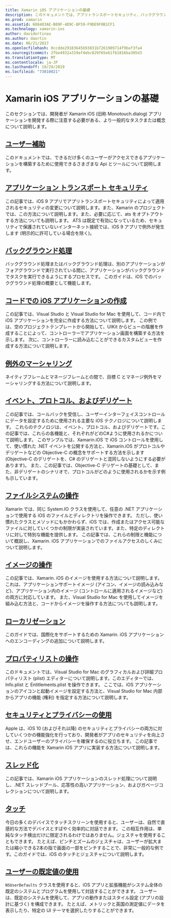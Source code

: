 ```yaml
---
title: Xamarin iOS アプリケーションの基礎
description: このドキュメントでは、アプリトランスポートセキュリティ、バックグラウンド処理、イベント、スレッド処理など、Xamarin の開発に関する基本概念を説明するさまざまなガイドにリンクしています。
ms.prod: xamarin
ms.assetid: 608403AE-B09F-4D9C-8F59-F9DE9F0B1CF1
ms.technology: xamarin-ios
author: davidortinau
ms.author: daortin
ms.date: 06/21/2017
ms.openlocfilehash: 0ccdde29183645b93831b7261909714f9baf3fa4
ms.sourcegitcommit: 2fbe4932a319af4ebc829f65eb1fb1816ba305d3
ms.translationtype: MT
ms.contentlocale: ja-JP
ms.lasthandoff: 10/29/2019
ms.locfileid: "73010021"
---
```

# <a name="xamarinios-application-fundamentals"></a>Xamarin iOS アプリケーションの基礎

このセクションでは、開発者が Xamarin iOS (旧称 Monotouch.dialog) アプリケーションを開発する際に注意する必要がある、より一般的なタスクまたは概念について説明します。

## <a name="accessibilityiosapp-fundamentalsaccessibilitymd"></a>[ユーザー補助](~/ios/app-fundamentals/accessibility.md)

このドキュメントでは、できるだけ多くのユーザーがアクセスできるアプリケーションを構築するために使用できるさまざまな Api とツールについて説明します。

## <a name="app-transport-securityiosapp-fundamentalsatsmd"></a>[アプリケーション トランスポート セキュリティ](~/ios/app-fundamentals/ats.md)

この記事では、iOS 9 アプリでアプリトランスポートセキュリティによって適用されるセキュリティの変更について説明します。また、Xamarin のプロジェクトでは、この方法について説明します。また、必要に応じて、ats をオプトアウトする方法についても説明します。 ATS は既定で有効になっているため、セキュリティで保護されていないインターネット接続では、iOS 9 アプリで例外が発生します (明示的に許可している場合を除く)。

## <a name="backgroundingiosapp-fundamentalsbackgroundingindexmd"></a>[バックグラウンド処理](~/ios/app-fundamentals/backgrounding/index.md)

バックグラウンド処理またはバックグラウンド処理は、別のアプリケーションがフォアグラウンドで実行されている間に、アプリケーションがバックグラウンドでタスクを実行できるようにするプロセスです。 このガイドは、iOS でのバックグラウンド処理の概要として機能します。

## <a name="creating-ios-applications-in-codeiosapp-fundamentalsios-code-onlymd"></a>[コードでの iOS アプリケーションの作成](~/ios/app-fundamentals/ios-code-only.md)

この記事では、Visual Studio と Visual Studio for Mac を使用して、コード内で iOS アプリケーションを完全に作成する方法について説明します。 この例では、空のプロジェクトテンプレートから開始して、UIKit からビューの階層を作成することによって、コントローラーでアプリケーション画面を構築する方法を示します。 次に、コントローラーに読み込むことができるカスタムビューを作成する方法について説明します。

## <a name="exception-marshalingiosplatformexception-marshalingmd"></a>[例外のマーシャリング](~/ios/platform/exception-marshaling.md)

ネイティブフレームとマネージフレームとの間で、目標 C とマネージ例外をマーシャリングする方法について説明します。

## <a name="events-protocols-and-delegatesiosapp-fundamentalsdelegates-protocols-and-eventsmd"></a>[イベント、プロトコル、およびデリゲート](~/ios/app-fundamentals/delegates-protocols-and-events.md)

この記事では、コールバックを受信し、ユーザーインターフェイスコントロールにデータを設定するために使用される主要な iOS テクノロジについて説明します。 これらのテクノロジは、イベント、プロトコル、およびデリゲートです。この記事では、これらの各機能と、それぞれがどのC#ように使用されるかについて説明します。 このサンプルでは、Xamarin.iOS で iOS コントロールを使用して、使い慣れた .NET イベントを公開する方法と、Xamarin.iOS がプロトコルやデリゲートなどの Objective-C の概念をサポートする方法を示します (Objective-C のデリゲートを、C# のデリゲートと混同しないようにする必要があります)。 また、この記事では、Objective-C デリゲートの基礎として、また、非デリゲートのシナリオで、プロトコルがどのように使用されるかを示す例も示しています。

## <a name="working-with-the-file-systemiosapp-fundamentalsfile-systemmd"></a>[ファイルシステムの操作](~/ios/app-fundamentals/file-system.md)

Xamarin では、同じ System.IO クラスを使用して、任意の .NET アプリケーションで使用する iOS のファイルとディレクトリを操作できます。 ただし、使い慣れたクラスとメソッドにもかかわらず、iOS では、作成またはアクセス可能なファイルに対していくつかの制限が実装されています。また、特定のディレクトリに対して特別な機能を提供します。 この記事では、これらの制限と機能について概説し、Xamarin. iOS アプリケーションでのファイルアクセスのしくみについて説明します。

## <a name="working-with-imagesiosapp-fundamentalsimages-iconsindexmd"></a>[イメージの操作](~/ios/app-fundamentals/images-icons/index.md)

この記事では、Xamarin. iOS のイメージを使用する方法について説明します。これは、アプリケーションサポートイメージ (アイコン、イメージの読み込みなど)、アプリケーション内のイメージ (コントロールに適用されるイメージなど) の両方に対応しています。 また、Visual Studio for Mac を使用してイメージを組み込む方法と、コードからイメージを操作する方法についても説明します。

## <a name="localizationiosapp-fundamentalslocalizationindexmd"></a>[ローカリゼーション](~/ios/app-fundamentals/localization/index.md)

このガイドでは、国際化をサポートするための Xamarin. iOS アプリケーションへのエンコーディングの追加について説明します。

## <a name="working-with-property-listsiosapp-fundamentalsindexmd"></a>[プロパティリストの操作](~/ios/app-fundamentals/index.md)

このドキュメントでは、Visual Studio for Mac のグラフィカルおよび詳細プロパティリスト (plist) エディターについて説明します。このエディターでは、Info.plist と Entitlements.plist を操作できます。 ここでは、iOS アプリケーションのアイコンと起動イメージを設定する方法と、Visual Studio for Mac 内部からアプリの機能 (権利) を指定する方法について説明します。

## <a name="working-with-security-and-privacyiosapp-fundamentalssecurity-privacymd"></a>[セキュリティとプライバシーの使用](~/ios/app-fundamentals/security-privacy.md)

Apple は、iOS 10 (およびそれ以降) のセキュリティとプライバシーの両方に対していくつかの機能強化を行っており、開発者がアプリのセキュリティを向上させ、エンドユーザーのプライバシーを確保するのに役立ちます。 この記事では、これらの機能を Xamarin iOS アプリに実装する方法について説明します。

## <a name="threadingiosapp-fundamentalsthreadingmd"></a>[スレッド化](~/ios/app-fundamentals/threading.md)

この記事では、Xamarin iOS アプリケーションのスレッド処理について説明し、.NET スレッドプール、応答性の高いアプリケーション、およびガベージコレクションについて説明します。

## <a name="touchiosapp-fundamentalstouchindexmd"></a>[タッチ](~/ios/app-fundamentals/touch/index.md)

今日の多くのデバイスでタッチスクリーンを使用すると、ユーザーは、自然で直感的な方法でデバイスとすばやく効率的に対話できます。 この相互作用は、単純なタッチ検出だけに限定されるわけではありません。ジェスチャを使用することもできます。 たとえば、ピンチとズームのジェスチャは、ユーザーが拡大または縮小できる2本の指で画面の一部をピンチすることで、非常に一般的な例です。このガイドでは、iOS のタッチとジェスチャについて説明します。

## <a name="working-with-user-defaultsiosapp-fundamentalsuser-defaultsmd"></a>[ユーザーの既定値の使用](~/ios/app-fundamentals/user-defaults.md)

`NSUserDefaults` クラスを使用すると、iOS アプリと拡張機能がシステム全体の既定のシステムとプログラムを使用して対話することができます。 ユーザーは、既定のシステムを使用して、アプリの動作またはスタイル設定 (アプリの設計に基づく) を構成できます。 たとえば、メトリックと英国の測定値にデータを表示したり、特定の UI テーマを選択したりすることができます。
